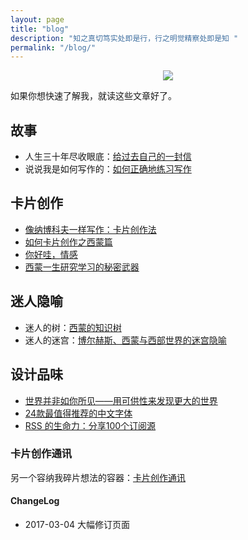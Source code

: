```yaml
---
layout: page
title: "blog"
description: "知之真切笃实处即是行，行之明觉精察处即是知 "
permalink: "/blog/"
---
```



<center>
    <p><img src="http://7xlfkx.com1.z0.glb.clouddn.com/white2.jpg" align="center"></p>
</center>


如果你想快速了解我，就读这些文章好了。


## 故事

* 人生三十年尽收眼底：[给过去自己的一封信](http://www.cnfeat.com/blog/2017/03/03/a-letter-to-myself-in-that-past/)
* 说说我是如何写作的：[如何正确地练习写作](http://www.jianshu.com/p/2621444b619d)

## 卡片创作

* [像纳博科夫一样写作：卡片创作法](http://www.cnfeat.com/blog/2016/11/20/NabokovWriteStyle/)
* [如何卡片创作之西蒙篇](http://www.cnfeat.com/blog/2016/12/21/CardWriteSimon/)
* [你好哇，情感](http://www.cnfeat.com/blog/2017/02/16/HelloEmotion/)
* [西蒙一生研究学习的秘密武器](http://www.cnfeat.com/blog/2016/12/13/BestVSGood/)

## 迷人隐喻

* 迷人的树：[西蒙的知识树](http://www.cnfeat.com/blog/2017/01/05/SimonKnowlegeTree/)
* 迷人的迷宫：[博尔赫斯、西蒙与西部世界的迷宫隐喻](http://www.cnfeat.com/blog/2016/12/05/SimonWestworldMaze/)


## 设计品味

- [世界并非如你所见——用可供性来发现更大的世界](http://www.jianshu.com/p/6f1404e0240d)
- [24款最值得推荐的中文字体](http://cnfeat.com/blog/2015/05/22/a-24-chinese-fonts/)
- [RSS 的生命力：分享100个订阅源](http://www.cnfeat.com/blog/2016/01/29/100Subscription/)

### 卡片创作通讯

另一个容纳我碎片想法的容器：[卡片创作通讯](http://mesule.com/)

#### ChangeLog

- 2017-03-04 大幅修订页面








